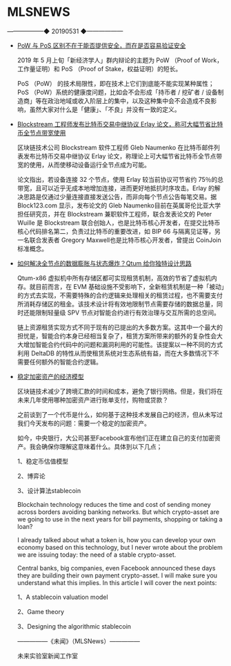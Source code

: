 # ​MLSNEWS
——————◆
20190531
◆——————
* [PoW 与 PoS 区别不在于能否提供安全，而在是否容易验证安全](https://mp.weixin.qq.com/s?__biz=MzA4MzE1MzQ3MA==&mid=2450142006&idx=1&sn=eb2db2deffb99aa44180516721bb8338&chksm=88045467bf73dd715327c46939ba98b0bb869c526be9e0d4ecf6ff65e9e956b1632571db56fb&scene=0&xtrack=1)

  2019 年 5 月上旬「新经济学人」群内辩论的主题为 PoW （Proof of Work，工作量证明）和 PoS （Proof of Stake，权益证明）的短长。

  PoS （PoW） 的技术局限性，即在技术上它们到底能不能实现某种属性；PoS （PoW）系统的健康度问题，比如会不会形成「持币者 / 挖矿者 / 设备制造商」等在政治地域或收入阶层上的集中，以及这种集中会不会造成不良影响，虽然大家对什么是「健康」、「不良」并没有一致的定义。
* [Blockstream 工程师发布比特币交易中继协议 Erlay 论文，称可大幅节省比特币全节点带宽使用](https://lists.linuxfoundation.org/pipermail/bitcoin-dev/2019-May/016994.html)

  区块链技术公司 Blockstream 软件工程师 Gleb Naumenko 在比特币邮件列表发布比特币交易中继协议 Erlay 论文，称理论上可大幅节省比特币全节点带宽的使用，从而使移动设备运行全节点成为可能。
  
  论文指出，若设备连接 32 个节点，使用 Erlay 较当前协议可节省约 75％的总带宽，且可以近乎无成本地增加连接，进而更好地抵抗时序攻击。Erlay 的解决思路是仅通过少量连接直接发送公告，而非向每个节点公告每笔交易。据 Block123.com 显示，发布论文的 Gleb Naumenko目前在英属哥伦比亚大学担任研究员，并在 Blockstream 兼职软件工程师，联合发表论文的 Peter Wuille 是 Blockstream 联合创始人，也是比特币核心开发者，在提交比特币核心代码排名第二，负责过比特币的重要改进，如 BIP 66 与隔离见证等，另一名联合发表者 Gregory Maxwell也是比特币核心开发者，曾提出 CoinJoin 标准概念。
* [如何解决全节点的数据膨胀与状态爆炸？Qtum 给你独特设计思路](https://mp.weixin.qq.com/s/Jp-fVzW2A9IP9vr8dTWaNQ)

  Qtum-x86 虚拟机中所有存储区都可实现租赁机制，高效的节省了虚拟机内存。就目前而言，在 EVM 基础设施不受影响下，全新租赁机制是一种「被动」的方式去实现，不需要特殊的合约逻辑来处理相关的租赁过程，也不需要支付所消耗存储区的租金。该技术设计将有效地限制节点需要存储的数据总量，同时还能限制轻量级 SPV 节点对智能合约进行有效治理与交互所需的总空间。

  链上资源租赁实现方式不同于现有的已提出的大多数方案。这其中一个最大的担忧是，智能合约本身已经相当复杂了，租赁方案所带来的额外的复杂性会大大增加智能合约代码中的问题和漏洞利用的可能性。该提案以一种不同的方式利用 DeltaDB 的特性从而使租赁系统对生态系统有益，而在大多数情况下不需要任何额外的智能合约逻辑。
* [稳定加密资产的经济模型](https://hackernoon.com/an-economic-model-for-stable-crypto-assets-b8d66631178c)
  
  区块链技术减少了跨境汇款的时间和成本，避免了银行网络。但是，我们将在未来几年使用哪种加密资产进行账单支付，购物或贷款？
  
  之前谈到了一个代币是什么，如何基于这种技术发展自己的经济，但从未写过我们今天发布的问题：需要一个稳定的加密资产。

  如今，中央银行，大公司甚至Facebook宣布他们正在建立自己的支付加密资产。我会确保你理解这意味着什么。具体到以下几点；

  1、稳定币估值模型

  2、博弈论

  3、设计算法stablecoin

  Blockchain technology reduces the time and cost of sending money across borders avoiding banking networks. But which crypto-asset are we going to use in the next years for bill payments, shopping or taking a loan?

  I already talked about what a token is, how you can develop your own economy based on this technology, but I never wrote about the problem we are issuing today: the need of a stable crypto-asset.

  Central banks, big companies, even Facebook announced these days they are building their own payment crypto-asset. I will make sure you understand what this implies. In this article I will cover the next points:

  1、A stablecoin valuation model

  2、Game theory

  3、Designing the algorithmic stablecoin
  
  —————《未闻》（MLSNews）—————
                            
   未来实验室新闻工作室